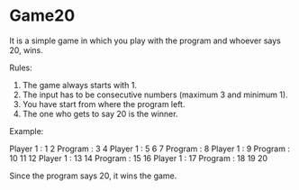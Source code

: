 # Game20
It is a simple game in which you play with the program and whoever says 20, wins.

Rules:
1. The game always starts with 1.
2. The input has to be consecutive numbers (maximum 3 and minimum 1).
3. You have start from where the program left.
4. The one who gets to say 20 is the winner.

Example:

Player 1 : 1 2 
Program : 3 4
Player 1 : 5 6 7
Program : 8
Player 1 : 9
Program : 10 11 12
Player 1 : 13 14
Program : 15 16
Player 1 : 17
Program : 18 19 20

Since the program says 20, it wins the game.
